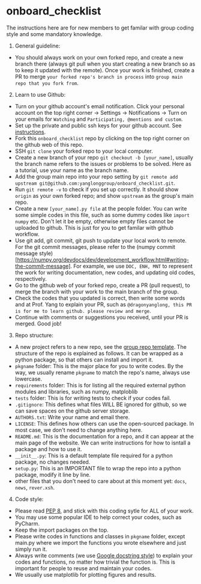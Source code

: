 # onboard_checklist

The instructions here are for new members to get familar with group coding style and some mandatory knowledge.

1. General guideline:
  - You should always work on your own forked repo, and create a new branch there (always git pull when you start creating a new branch so as to keep it updated with the remote). Once your work is finished, create a PR to merge `your forked repo's branch in process` into `group main repo that you fork from`.
  
2. Learn to use Github:
  - Turn on your github account's email notification. Click your personal account on the top right corner -> Settings -> Notifications -> Turn on your emails for `Watching` and `Participating, @mentions and custom`.
  - Set up the private and public ssh keys for your github account. See [instructions](https://docs.github.com/en/authentication/connecting-to-github-with-ssh/generating-a-new-ssh-key-and-adding-it-to-the-ssh-agent).
  - Fork this `onboard_checklist` repo by clicking on the top right corner on the github web of this repo.
  - SSH `git clone` your forked repo to your local computer.
  - Create a new branch of your repo `git checkout -b [your_name]`, usually the branch name refers to the issues or problems to be solved. Here as a tutorial, use your name as the branch name.
  - Add the group main repo into your repo setting by `git remote add upstream git@github.com:yanglonggroup/onboard_checklist.git`.
  - Run `git remote -v` to check if you set up correctly. It should show `origin` as your own forked repo; and show `upstream` as the group's main repo.
  - Create a new `[your_name].py file` at the people folder. You can write some simple codes in this file, such as some dummy codes like `import numpy` etc. Don't let it be empty, otherwise empty files cannot be uploaded to github. This is just for you to get familar with github workflow.
  - Use git add, git commit, git push to update your local work to remote. For the git commit messages, please refer to the (numpy commit message style)[https://numpy.org/devdocs/dev/development_workflow.html#writing-the-commit-message]. For example, we use `DOC, ENH, MNT` to represent the work for writing documentation, new codes, and updating old codes, respectively.
  - Go to the github web of your forked repo, create a PR (pull request), to merge the branch with your work to the main branch of the group.
  - Check the codes that you updated is correct, then write some words and at Prof. Yang to explain your PR, such as `@dragonyanglong, this PR is for me to learn github. please review and merge`.
  - Continue with comments or suggestions you received, until your PR is merged. Good job!

3. Repo structure:
  - A new project refers to a new repo, see the [group repo template](https://github.com/yanglonggroup/repo_template). The structure of the repo is explained as follows. It can be wrapped as a python package, so that others can install and import it.
  - `pkgname` folder: This is the major place for you to write codes. By the way, we usually rename `pkgname` to match the repo's name, always use lowercase.
  - `requirements` folder: This is for listing all the required external python modules and libraries, such as numpy, matploblib
  - `tests` folder: This is for writing tests to check if your codes fail.
  - `.gitignore`: This defines what files WILL BE ignored for github, so we can save spaces on the github server storage.
  - `AUTHORS.txt`: Write your name and email there.
  - `LICENSE`: This defines how others can use the open-sourced package. In most case, we don't need to change anything here.
  - `README.md`: This is the documentation for a repo, and it can appear at the main page of the website. We can write instructions for how to isntall a package and how to use it.
  - `__init__.py`: This is a default template file required for a python package, no changes needed.
  - `setup.py`: This is an IMPORTANT file to wrap the repo into a python package, modify it line by line.
  - other files that you don't need to care about at this moment yet: `docs`, `news`, `rever.xsh`.
  
4. Code style:
  - Please read [PEP 8](https://pep8.org/), and stick with this coding sytle for ALL of your work.
  - You may use some popular IDE to help correct your codes, such as PyCharm.
  - Keep the import packages on the top.
  - Please write codes in functions and classes in `pkgname` folder, except main.py where we import the functions you wrote elsewhere and just simply run it.
  - Always write comments (we use [Google docstring style](https://www.cnblogs.com/ryuasuka/p/11085387.html)) to explain your codes and functions, no matter how trivial the function is. This is important for people to reuse and maintain your codes.
  - We usually use matplotlib for plotting figures and results.

